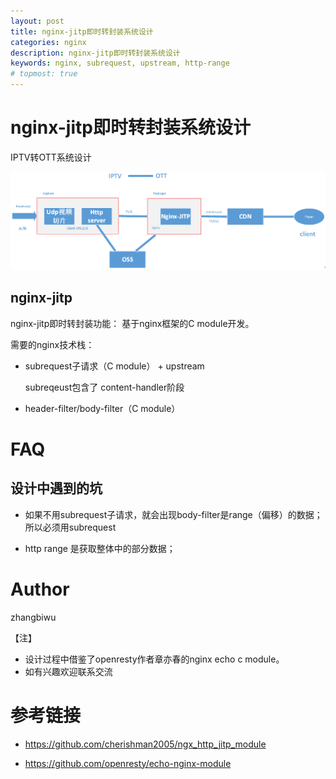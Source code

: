 ```yaml
---
layout: post
title: nginx-jitp即时转封装系统设计
categories: nginx
description: nginx-jitp即时转封装系统设计
keywords: nginx, subrequest, upstream, http-range
# topmost: true
---
```


# nginx-jitp即时转封装系统设计

IPTV转OTT系统设计

![nginx-jitp](/images/posts/nginx/nginx-jitp.png)


## nginx-jitp

nginx-jitp即时转封装功能： 基于nginx框架的C module开发。

需要的nginx技术栈：

* subrequest子请求（C module） + upstream

  subreqeust包含了 content-handler阶段

* header-filter/body-filter（C module）

# FAQ

## 设计中遇到的坑

* 如果不用subrequest子请求，就会出现body-filter是range（偏移）的数据；所以必须用subrequest

* http range 是获取整体中的部分数据；

# Author

zhangbiwu 

【注】
* 设计过程中借鉴了openresty作者章亦春的nginx echo c module。
* 如有兴趣欢迎联系交流

# 参考链接

* https://github.com/cherishman2005/ngx_http_jitp_module

* https://github.com/openresty/echo-nginx-module
